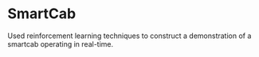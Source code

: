 # SmartCab
Used reinforcement learning techniques to construct a demonstration of a smartcab operating in real-time.
